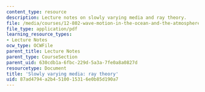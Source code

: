 ```yaml
---
content_type: resource
description: Lecture notes on slowly varying media and ray theory.
file: /media/courses/12-802-wave-motion-in-the-ocean-and-the-atmosphere-spring-2008/87ad4794a2b4510015316e0b85d190a7_MIT12_802S08_lec02.pdf
file_type: application/pdf
learning_resource_types:
- Lecture Notes
ocw_type: OCWFile
parent_title: Lecture Notes
parent_type: CourseSection
parent_uid: 630cdb1a-6fbc-229d-5a3a-7fe0a8a0827d
resourcetype: Document
title: 'Slowly varying media: ray theory'
uid: 87ad4794-a2b4-5100-1531-6e0b85d190a7
---
```


